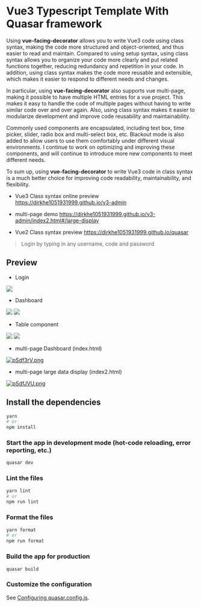 # Vue3 Typescript Template With Quasar framework

Using **vue-facing-decorator** allows you to write Vue3 code using class syntax, making the code more structured and object-oriented, and thus easier to read and maintain. Compared to using setup syntax, using class syntax allows you to organize your code more clearly and put related functions together, reducing redundancy and repetition in your code. In addition, using class syntax makes the code more reusable and extensible, which makes it easier to respond to different needs and changes.

In particular, using **vue-facing-decorator** also supports vue multi-page, making it possible to have multiple HTML entries for a vue project. This makes it easy to handle the code of multiple pages without having to write similar code over and over again. Also, using class syntax makes it easier to modularize development and improve code reusability and maintainability.

Commonly used components are encapsulated, including text box, time picker, slider, radio box and multi-select box, etc. Blackout mode is also added to allow users to use them comfortably under different visual environments. I continue to work on optimizing and improving these components, and will continue to introduce more new components to meet different needs.

To sum up, using **vue-facing-decorator** to write Vue3 code in class syntax is a much better choice for improving code readability, maintainability, and flexibility.

- Vue3 Class syntax online preview https://dirkhe1051931999.github.io/v3-admin

- multi-page demo https://dirkhe1051931999.github.io/v3-admin/index2.html#/large-display

- Vue2 Class syntax preview https://dirkhe1051931999.github.io/quasar

> Login by typing in any username, code and password

## Preview

- Login

<img src="https://s1.ax1x.com/2023/07/22/pCbvasH.png" >

- Dashboard

<img src="https://s1.ax1x.com/2023/07/22/pCbv0eA.png" >
<img src="https://s1.ax1x.com/2023/07/22/pCbvBdI.png" >

- Table component

<img src="https://s1.ax1x.com/2023/07/22/pCbvdLd.png" >
<img src="https://s1.ax1x.com/2023/07/22/pCbvUQe.png" >

- multi-page Dashboard (index.html)

[![pSdf3rV.png](https://s1.ax1x.com/2023/01/30/pSdf3rV.png)](https://imgse.com/i/pSdf3rV)

- multi-page large data display (index2.html)

[![pSdfJVU.png](https://s1.ax1x.com/2023/01/30/pSdfJVU.png)](https://imgse.com/i/pSdfJVU)

## Install the dependencies

```bash
yarn
# or
npm install
```

### Start the app in development mode (hot-code reloading, error reporting, etc.)

```bash
quasar dev
```

### Lint the files

```bash
yarn lint
# or
npm run lint
```

### Format the files

```bash
yarn format
# or
npm run format
```

### Build the app for production

```bash
quasar build
```

### Customize the configuration

See [Configuring quasar.config.js](http://www.quasarchs.com/quasar-cli-webpack/quasar-config-js).
